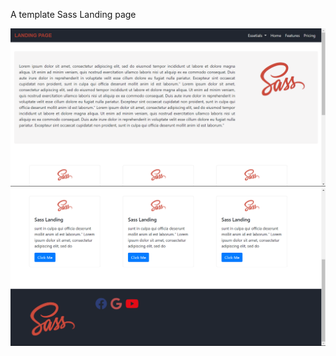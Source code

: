 A template Sass Landing page 

<img src="Assets/Screenshot (102).png">
<img src="Assets/Screenshot (103).png">